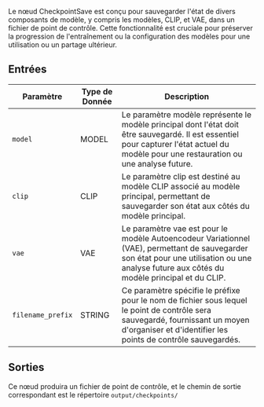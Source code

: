 Le nœud CheckpointSave est conçu pour sauvegarder l'état de divers composants de modèle, y compris les modèles, CLIP, et VAE, dans un fichier de point de contrôle. Cette fonctionnalité est cruciale pour préserver la progression de l'entraînement ou la configuration des modèles pour une utilisation ou un partage ultérieur.

## Entrées

| Paramètre | Type de Donnée | Description |
|-----------|----------------|-------------|
| `model`   | MODEL          | Le paramètre modèle représente le modèle principal dont l'état doit être sauvegardé. Il est essentiel pour capturer l'état actuel du modèle pour une restauration ou une analyse future. |
| `clip`    | CLIP           | Le paramètre clip est destiné au modèle CLIP associé au modèle principal, permettant de sauvegarder son état aux côtés du modèle principal. |
| `vae`     | VAE            | Le paramètre vae est pour le modèle Autoencodeur Variationnel (VAE), permettant de sauvegarder son état pour une utilisation ou une analyse future aux côtés du modèle principal et du CLIP. |
| `filename_prefix` | STRING | Ce paramètre spécifie le préfixe pour le nom de fichier sous lequel le point de contrôle sera sauvegardé, fournissant un moyen d'organiser et d'identifier les points de contrôle sauvegardés. |

## Sorties

Ce nœud produira un fichier de point de contrôle, et le chemin de sortie correspondant est le répertoire `output/checkpoints/`

